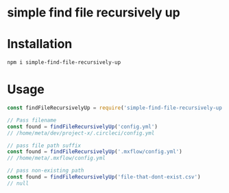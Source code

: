simple find file recursively up
===============================

Installation
============
    npm i simple-find-file-recursively-up


Usage
=====

```javascript
const findFileRecursivelyUp = require('simple-find-file-recursively-up')

// Pass filename
const found = findFileRecursivelyUp('config.yml')
// /home/meta/dev/project-x/.circleci/config.yml

// pass file path suffix
const found = findFileRecursivelyUp('.mxflow/config.yml')
// /home/meta/.mxflow/config.yml

// pass non-existing path
const found = findFileRecursivelyUp('file-that-dont-exist.csv')
// null
```
